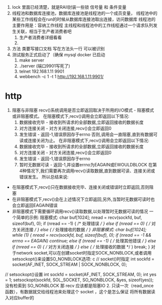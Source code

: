 1. lock 里面已经清楚，就是RAII封装一些锁 信号量 和 条件变量
2. 线程池和数据库连接池，数据库连接池是线程池的一个成员变量，
   线程池中的某些工作线程会在run的时候从数据库连接池取出连接，访问数据库
   线程池的主要作用是：容纳工作线程
   主线程和线程池中的工作线程通过一个请求队列发生关联，相当于生产者消费者吧
   1. 生产者消费者详细看看
   2. 
3. 方法 类要写接口文档  写在方法头一行 可以被识别
4. 测试服务正式启动了（确保 mysql docker 已启动
   1. make server 
   2. ./server (端口9901写死了)
   3. telnet 192.168.1.11 9901
   4. webbench -c 1 -t 1 http://192.168.1.11:9901/
# http
1. 阻塞与非阻塞
   recv()系统调用是否立即返回取决于所用的I/O模式 - 阻塞模式或非阻塞模式。
   在阻塞模式下,recv()调用会立即返回以下情况:
   1. 数据接收完毕 - 接收到所请求的全部数据,立即返回接收的数据长度
   2. 对方连接关闭 - 对方关闭连接,recv()会立即返回0
   3. 发生错误 - 返回-1,错误原因存于errno
      否则,调用会一直阻塞,直到有数据可读或连接关闭为止。
   在非阻塞模式下,recv()调用会立即返回以下情况:
   1. 数据接收完毕 - 接收到所请求的全部数据,立即返回接收的数据长度
   2. 对方连接关闭 - 对方关闭连接,recv()会立即返回0
   3. 发生错误 - 返回-1,错误原因存于errno
   4. 暂时无数据可读 - 返回-1,并设置errno为EAGAIN或EWOULDBLOCK
   在第4种情况下,我们需要再次调用recv()读取数据,直到数据可读、连接关闭或错误发生。
   所以总结来说:
- 在阻塞模式下,recv()只在数据接收完毕、连接关闭或错误时立即返回,否则阻塞
- 在非阻塞模式下,recv()会在上述情况下立即返回,另外,当暂时无数据可读时也会立即返回EAGAIN错误
- 非阻塞模式下需要循环调用recv()读取数据,以处理暂时无数据可读的情况
  一个简单的示例:
  阻塞模式:
  char buf[1024];
  nread = recv(sockfd, buf, sizeof(buf), 0);
  if (nread == -1) { /* 处理错误 */ }
  else if (nread == 0) { /* 对方关闭连接 */ }
  else { /* 处理接收的数据 */ }
  非阻塞模式:
  char buf[1024];
  while (1) {
  nread = recv(sockfd, buf, sizeof(buf), 0);
  if (nread == -1 && errno == EAGAIN) continue;
  else if (nread == -1) { /* 处理其他错误 */ }
  else if (nread == 0) { /* 对方关闭连接 */ }
  else { /* 处理接收的数据 */ }
  break;
  }
对于network socket,可以在创建socket时指定SOCK_NONBLOCK,或者调用setsockopt()来设置SO_NONBLOCK选项:
c
// socket()时指定
int sockfd = socket(AF_INET, SOCK_STREAM | SOCK_NONBLOCK, 0);

// setsockopt()设置
int sockfd = socket(AF_INET, SOCK_STREAM, 0);
int yes = 1;
setsockopt(sockfd, SOL_SOCKET, SO_NONBLOCK, &yes, sizeof(yes));
没有检索到 SO_NONBLOCK 那 recv 应该都是阻塞IO
2. 只读一次（read_once 函数），有数据就交给线程池来处理这个 socket ，这个是怎么保证
    将所有数据读入对应buffer的



